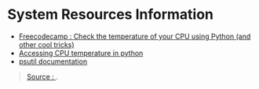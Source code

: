 System Resources Information
=====
- [Freecodecamp : Check the temperature of your CPU using Python (and other cool tricks)](https://www.freecodecamp.org/news/using-psutil-in-python-8623d9fac8dd/)
- [Accessing CPU temperature in python](https://stackoverflow.com/questions/3262603/accessing-cpu-temperature-in-python)
- [psutil documentation](https://psutil.readthedocs.io/en/latest/)


> [Source : ](https://).
<!--stackedit_data:
eyJoaXN0b3J5IjpbLTI0NjY0Mjk2NCw3MzYzMzAxNDBdfQ==
-->